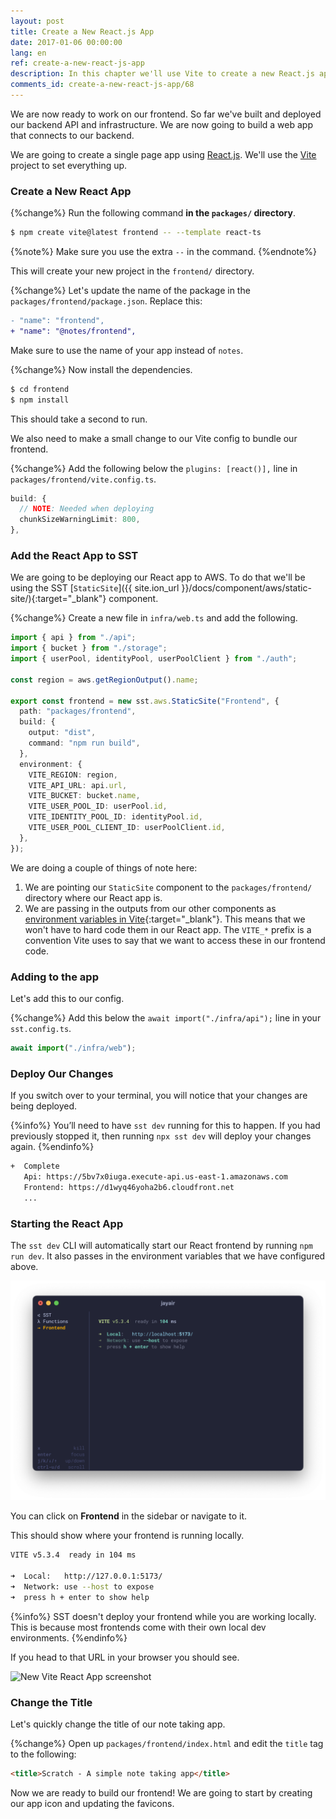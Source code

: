 ```yaml
---
layout: post
title: Create a New React.js App
date: 2017-01-06 00:00:00
lang: en
ref: create-a-new-react-js-app
description: In this chapter we'll use Vite to create a new React.js app. We'll be deploying our React app to AWS using the SST StaticSite component.
comments_id: create-a-new-react-js-app/68
---
```


We are now ready to work on our frontend. So far we've built and deployed our backend API and infrastructure. We are now going to build a web app that connects to our backend.

We are going to create a single page app using [React.js](https://facebook.github.io/react/). We'll use the [Vite](https://vitejs.dev) project to set everything up.

### Create a New React App

{%change%} Run the following command **in the `packages/` directory**.

```bash
$ npm create vite@latest frontend -- --template react-ts
```

{%note%}
Make sure you use the extra `--` in the command.
{%endnote%}

This will create your new project in the `frontend/` directory.

{%change%} Let's update the name of the package in the `packages/frontend/package.json`. Replace this:

```diff
- "name": "frontend",
+ "name": "@notes/frontend",
```

Make sure to use the name of your app instead of `notes`. 

{%change%} Now install the dependencies.

```bash
$ cd frontend
$ npm install
```

This should take a second to run.

We also need to make a small change to our Vite config to bundle our frontend.

{%change%} Add the following below the `plugins: [react()],` line in `packages/frontend/vite.config.ts`.

```ts
build: {
  // NOTE: Needed when deploying
  chunkSizeWarningLimit: 800,
},
```

### Add the React App to SST

We are going to be deploying our React app to AWS. To do that we'll be using the SST [`StaticSite`]({{ site.ion_url }}/docs/component/aws/static-site/){:target="_blank"} component.

{%change%} Create a new file in `infra/web.ts` and add the following.

```ts
import { api } from "./api";
import { bucket } from "./storage";
import { userPool, identityPool, userPoolClient } from "./auth";

const region = aws.getRegionOutput().name;

export const frontend = new sst.aws.StaticSite("Frontend", {
  path: "packages/frontend",
  build: {
    output: "dist",
    command: "npm run build",
  },
  environment: {
    VITE_REGION: region,
    VITE_API_URL: api.url,
    VITE_BUCKET: bucket.name,
    VITE_USER_POOL_ID: userPool.id,
    VITE_IDENTITY_POOL_ID: identityPool.id,
    VITE_USER_POOL_CLIENT_ID: userPoolClient.id,
  },
});
```

We are doing a couple of things of note here:

1. We are pointing our `StaticSite` component to the `packages/frontend/` directory where our React app is.
2. We are passing in the outputs from our other components as [environment variables in Vite](https://vitejs.dev/guide/env-and-mode.html#env-variables){:target="_blank"}. This means that we won't have to hard code them in our React app. The `VITE_*` prefix is a convention Vite uses to say that we want to access these in our frontend code.

### Adding to the app

Let's add this to our config.


{%change%} Add this below the `await import("./infra/api");` line in your `sst.config.ts`.

```ts
await import("./infra/web");
```

### Deploy Our Changes

If you switch over to your terminal, you will notice that your changes are being deployed.

{%info%}
You’ll need to have `sst dev` running for this to happen. If you had previously stopped it, then running `npx sst dev` will deploy your changes again.
{%endinfo%}

```bash
+  Complete
   Api: https://5bv7x0iuga.execute-api.us-east-1.amazonaws.com
   Frontend: https://d1wyq46yoha2b6.cloudfront.net
   ...
```

### Starting the React App

The `sst dev` CLI will automatically start our React frontend by running `npm run dev`. It also passes in the environment variables that we have configured above.

![sst dev CLI starts frontend](/assets/part2/sst-dev-cli-starts-frontend.png)

You can click on **Frontend** in the sidebar or navigate to it.

This should show where your frontend is running locally.

```bash
VITE v5.3.4  ready in 104 ms

➜  Local:   http://127.0.0.1:5173/
➜  Network: use --host to expose
➜  press h + enter to show help
```

{%info%}
SST doesn't deploy your frontend while you are working locally. This is because most frontends come with their own local dev environments.
{%endinfo%}

If you head to that URL in your browser you should see.

![New Vite React App screenshot](/assets/part2/new-vite-react-app.png)

### Change the Title

Let's quickly change the title of our note taking app.

{%change%} Open up `packages/frontend/index.html` and edit the `title` tag to the following:

```html
<title>Scratch - A simple note taking app</title>
```

Now we are ready to build our frontend! We are going to start by creating our app icon and updating the favicons.
